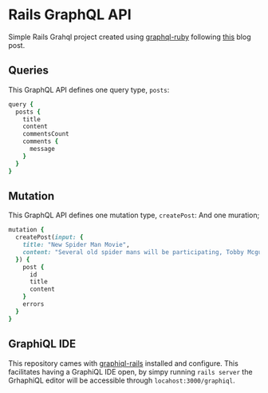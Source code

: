 # Rails GraphQL API

Simple Rails Grahql project created using [graphql-ruby](https://github.com/rmosolgo/graphql-ruby) following [this](https://www.honeybadger.io/blog/graphql-apis-for-rails/) blog post.

## Queries
This GraphQL API defines one query type, `posts`:

```ruby
query {
  posts {
    title
    content
    commentsCount
    comments {
      message
    }
  }
}
```


## Mutation
This GraphQL API defines one mutation type, `createPost`:
And one muration;

```ruby
mutation {
  createPost(input: {
    title: "New Spider Man Movie",
    content: "Several old spider mans will be participating, Tobby Mcguire, Tom Holland, etc.",
  }) {
    post {
      id
      title
      content
    }
    errors
  }
}
```

## GraphiQL IDE

This repository cames with [graphiql-rails](https://github.com/rmosolgo/graphiql-rails) installed and configure. This facilitates having a GraphiQL IDE open, by simpy running `rails server` the GrhaphiQL editor will be accessible through `locahost:3000/graphiql`.
